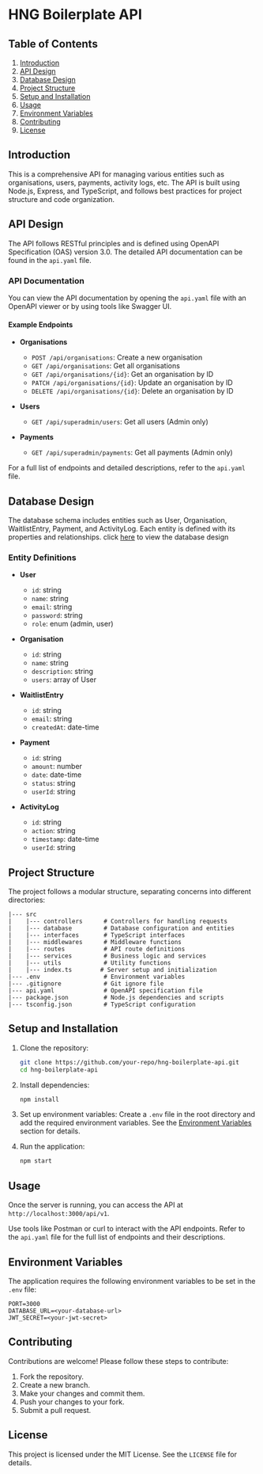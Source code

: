 # HNG Boilerplate API

## Table of Contents

1. [Introduction](#introduction)
2. [API Design](#api-design)
3. [Database Design](#database-design)
4. [Project Structure](#project-structure)
5. [Setup and Installation](#setup-and-installation)
6. [Usage](#usage)
7. [Environment Variables](#environment-variables)
8. [Contributing](#contributing)
9. [License](#license)

## Introduction

This is a comprehensive API for managing various entities such as organisations, users, payments, activity logs, etc. The API is built using Node.js, Express, and TypeScript, and follows best practices for project structure and code organization.

## API Design

The API follows RESTful principles and is defined using OpenAPI Specification (OAS) version 3.0. The detailed API documentation can be found in the `api.yaml` file.

### API Documentation

You can view the API documentation by opening the `api.yaml` file with an OpenAPI viewer or by using tools like Swagger UI.

#### Example Endpoints

- **Organisations**
  - `POST /api/organisations`: Create a new organisation
  - `GET /api/organisations`: Get all organisations
  - `GET /api/organisations/{id}`: Get an organisation by ID
  - `PATCH /api/organisations/{id}`: Update an organisation by ID
  - `DELETE /api/organisations/{id}`: Delete an organisation by ID

- **Users**
  - `GET /api/superadmin/users`: Get all users (Admin only)

- **Payments**
  - `GET /api/superadmin/payments`: Get all payments (Admin only)

For a full list of endpoints and detailed descriptions, refer to the `api.yaml` file.

## Database Design

The database schema includes entities such as User, Organisation, WaitlistEntry, Payment, and ActivityLog. Each entity is defined with its properties and relationships. click [here](https://dbdiagram.io/d/HNG-Stage-3-6691b8499939893daecee12c) to view the database design

### Entity Definitions

- **User**
  - `id`: string
  - `name`: string
  - `email`: string
  - `password`: string
  - `role`: enum (admin, user)

- **Organisation**
  - `id`: string
  - `name`: string
  - `description`: string
  - `users`: array of User

- **WaitlistEntry**
  - `id`: string
  - `email`: string
  - `createdAt`: date-time

- **Payment**
  - `id`: string
  - `amount`: number
  - `date`: date-time
  - `status`: string
  - `userId`: string

- **ActivityLog**
  - `id`: string
  - `action`: string
  - `timestamp`: date-time
  - `userId`: string

## Project Structure

The project follows a modular structure, separating concerns into different directories:

```
|--- src
|    |--- controllers      # Controllers for handling requests
|    |--- database         # Database configuration and entities
|    |--- interfaces       # TypeScript interfaces
|    |--- middlewares      # Middleware functions
|    |--- routes           # API route definitions
|    |--- services         # Business logic and services
|    |--- utils            # Utility functions
|    |--- index.ts        # Server setup and initialization
|--- .env                  # Environment variables
|--- .gitignore            # Git ignore file
|--- api.yaml              # OpenAPI specification file
|--- package.json          # Node.js dependencies and scripts
|--- tsconfig.json         # TypeScript configuration
```

## Setup and Installation

1. Clone the repository:
   ```bash
   git clone https://github.com/your-repo/hng-boilerplate-api.git
   cd hng-boilerplate-api
   ```

2. Install dependencies:
   ```bash
   npm install
   ```

3. Set up environment variables:
   Create a `.env` file in the root directory and add the required environment variables. See the [Environment Variables](#environment-variables) section for details.

4. Run the application:
   ```bash
   npm start
   ```

## Usage

Once the server is running, you can access the API at `http://localhost:3000/api/v1`.

Use tools like Postman or curl to interact with the API endpoints. Refer to the `api.yaml` file for the full list of endpoints and their descriptions.

## Environment Variables

The application requires the following environment variables to be set in the `.env` file:

```
PORT=3000
DATABASE_URL=<your-database-url>
JWT_SECRET=<your-jwt-secret>
```

## Contributing

Contributions are welcome! Please follow these steps to contribute:

1. Fork the repository.
2. Create a new branch.
3. Make your changes and commit them.
4. Push your changes to your fork.
5. Submit a pull request.

## License

This project is licensed under the MIT License. See the `LICENSE` file for details.
